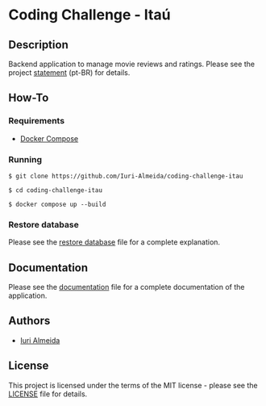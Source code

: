 # Coding Challenge - Itaú


## Description

Backend application to manage movie reviews and ratings. Please see the project [statement][statement] (pt-BR) for details.


## How-To


### Requirements

- [Docker Compose][docker-compose]


### Running

```shell
$ git clone https://github.com/Iuri-Almeida/coding-challenge-itau

$ cd coding-challenge-itau

$ docker compose up --build
```


### Restore database

Please see the [restore database][restore-database] file for a complete explanation.


## Documentation

Please see the [documentation][documentation] file for a complete documentation of the application.


## Authors

- [Iuri Almeida][author]


## License

This project is licensed under the terms of the MIT license - please see the [LICENSE][LICENSE] file for details.


<!-- Links -->
[statement]: https://github.com/Iuri-Almeida/coding-challenge-itau/blob/master/docs/STATEMENT.md
[docker-compose]: https://docs.docker.com/compose/install/
[restore-database]: https://github.com/Iuri-Almeida/coding-challenge-itau/blob/master/docs/RESTORE_DB.md
[documentation]: https://github.com/Iuri-Almeida/coding-challenge-itau/blob/master/docs/DOC.md
[author]: https://github.com/Iuri-Almeida/
[LICENSE]: https://github.com/Iuri-Almeida/coding-challenge-itau/blob/master/LICENSE